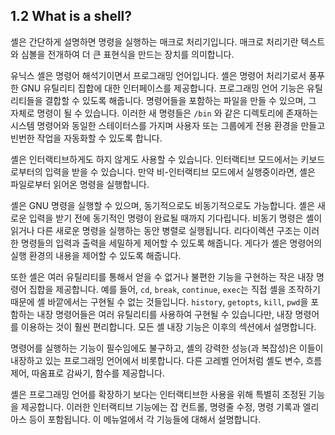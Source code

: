 ## 1.2 What is a shell?
셸은 간단하게 설명하면 명령을 실행하는 매크로 처리기입니다. 매크로 처리기란 텍스트와 심볼을 전개하여 더 큰 표현식을 만드는 장치를 의미합니다.

유닉스 셸은 명령어 해석기이면서 프로그래밍 언어입니다. 셸은 명령어 처리기로서 풍푸한 GNU 유틸리티 집합에 대한 인터페이스를 제공합니다. 프로그래밍 언어 기능은 유틸리티들을 결합할 수 있도록 해줍니다. 명령어들을 포함하는 파일을 만들 수 있으며, 그 자체로 명령이 될 수 있습니다. 이러한 새 명령들은 `/bin` 와 같은 디렉토리에 존재하는 시스템 명령어와 동일한 스테이터스를 가지며 사용자 또는 그룹에게 전용 환경을 만들고 빈번한 작업을 자동화할 수 있도록 합니다.

셸은 인터랙티브하게도 하지 않게도 사용할 수 있습니다. 인터랙티브 모드에서는 키보드로부터의 입력을 받을 수 있습니다. 만약 비-인터랙티브 모드에서 실행중이라면, 셸은 파일로부터 읽어온 명령을 실행합니다.

셸은 GNU 명령을 실행할 수 있으며, 동기적으로도 비동기적으로도 가능합니다. 셸은 새로운 입력을 받기 전에 동기적인 명령이 완료될 때까지 기다립니다. 비동기 명령은 셸이 읽거나 다른 새로운 명령을 실행하는 동안 병렬로 실행됩니다. 리다이렉션 구조는 이러한 명령들의 입력과 출력을 세밀하게 제어할 수 있도록 해줍니다. 게다가 셸은 명령어의 실행 환경의 내용을 제어할 수 있도록 해줍니다.

또한 셸은 여러 유틸리티를 통해서 얻을 수 없거나 불편한 기능을 구현하는 작은 내장 명령어 집합을 제공합니다. 예를 들어, `cd`, `break`, `continue`, `exec`는 직접 셸을 조작하기 때문에 셸 바깥에서는 구현될 수 없는 것들입니다. `history`, `getopts`, `kill`, `pwd`을 포함하는 내장 명령어들은 여러 유틸리티를 사용하여 구현될 수 있습니다만, 내장 명령어를 이용하는 것이 훨씬 편리합니다. 모든 셸 내장 기능은 이후의 섹션에서 설명합니다. 

명령어를 실행하는 기능이 필수임에도 불구하고, 셸의 강력한 성능(과 복잡성)은 이들이 내장하고 있는 프로그래밍 언어에서 비롯합니다. 다른 고레벨 언어처럼 셸도 변수, 흐름 제어, 따옴표로 감싸기, 함수를 제공합니다.

셸은 프로그래밍 언어를 확장하기 보다는 인터랙티브한 사용을 위해 특별히 조정된 기능을 제공합니다. 이러한 인터랙티브 기능에는 잡 컨트롤, 명령줄 수정, 명령 기록과 엘리아스 등이 포함됩니다. 이 메뉴얼에서 각 기능들에 대해서 설명합니다.

